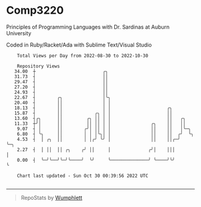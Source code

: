 # Comp3220

Principles of Programming Languages with Dr. Sardinas at Auburn University

Coded in Ruby/Racket/Ada with Sublime Text/Visual Studio

```
    Total Views per Day from 2022-08-30 to 2022-10-30

    Repository Views
   34.00  ┼                         ╭╮
   31.73  ┤                         ││
   29.47  ┤                         ││
   27.20  ┤                         ││
   24.93  ┤                         ││
   22.67  ┤        ╭╮               │╰╮
   20.40  ┤        ││               │ │
   18.13  ┤        ││               │ │                     ╭╮
   15.87  ┤        ││            ╭╮ │ │                     ││
   13.60  ┤╭╮      ││         ╭╮ ││ │ │                     ││   ╭╮
   11.33  ┼╯│      ││         ││ ││ │ │               ╭╮    ││   ││
    9.07  ┤ │      ││        ╭╯│ ││ │ │               ││    ││   │╰─╮
    6.80  ┤ ╰╮     ││        │ │ │╰╮│ │               ││    ││  ╭╯  ╰╮
    4.53  ┤  │ ╭╮  ││        │ │╭╯ ╰╯ │               ││    ││╭─╯    ╰─╮
    2.27  ┤  │ ││  ││ ╭╮    ╭╯ ││     │              ╭╯│    │││        │
    0.00  ┤  ╰─╯╰──╯╰─╯╰────╯  ╰╯     ╰──────────────╯ ╰────╯╰╯        ╰

    Chart last updated - Sun Oct 30 00:39:56 2022 UTC
    
```

---

> RepoStats by [Wumphlett](https://github.com/Wumphlett)
